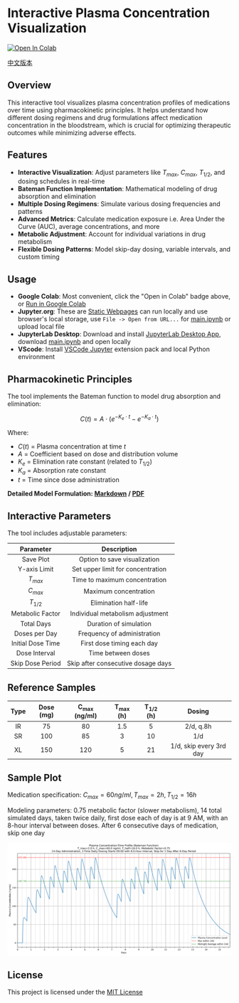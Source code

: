 # Interactive Plasma Concentration Visualization

[![Open In Colab](https://colab.research.google.com/assets/colab-badge.svg)](https://colab.research.google.com/github/LongshengDu/plasma-concentration-vis/blob/master/main.ipynb)

[中文版本](README_CHINESE.md)

## Overview

This interactive tool visualizes plasma concentration profiles of medications over time using pharmacokinetic principles. It helps understand how different dosing regimens and drug formulations affect medication concentration in the bloodstream, which is crucial for optimizing therapeutic outcomes while minimizing adverse effects.

## Features

* **Interactive Visualization**: Adjust parameters like $T_{max}$, $C_{max}$, $T_{1/2}$, and dosing schedules in real-time
* **Bateman Function Implementation**: Mathematical modeling of drug absorption and elimination
* **Multiple Dosing Regimens**: Simulate various dosing frequencies and patterns
* **Advanced Metrics**: Calculate medication exposure i.e. Area Under the Curve (AUC), average concentrations, and more
* **Metabolic Adjustment**: Account for individual variations in drug metabolism
* **Flexible Dosing Patterns**: Model skip-day dosing, variable intervals, and custom timing

## Usage

* **Google Colab**: Most convenient, click the "Open in Colab" badge above, or [Run in Google Colab](https://colab.research.google.com/github/LongshengDu/plasma-concentration-vis/blob/master/main.ipynb)
* **Jupyter.org**: These are [Static Webpages](https://jupyter.org/try) can run locally and use browser's local storage, use `File -> Open from URL...` for [main.ipynb](https://raw.githubusercontent.com/LongshengDu/plasma-concentration-vis/refs/heads/master/main.ipynb) or upload local file
* **JupyterLab Desktop**: Download and install [JupyterLab Desktop App](https://github.com/jupyterlab/jupyterlab-desktop/releases), download [main.ipynb](https://raw.githubusercontent.com/LongshengDu/plasma-concentration-vis/refs/heads/master/main.ipynb) and open locally 
* **VScode**: Install [VSCode Jupyter](https://marketplace.visualstudio.com/items/?itemName=ms-toolsai.jupyter) extension pack and local Python environment

## Pharmacokinetic Principles

The tool implements the Bateman function to model drug absorption and elimination:

$$C(t) = A \cdot (e^{-K_e \cdot t} - e^{-K_a \cdot t})$$

Where:
* $C(t)$ = Plasma concentration at time $t$
* $A$ = Coefficient based on dose and distribution volume
* $K_e$ = Elimination rate constant (related to $T_{1/2}$)
* $K_a$ = Absorption rate constant
* $t$ = Time since dose administration

**Detailed Model Formulation: [Markdown](pharmacokinetic.md) / [PDF](pharmacokinetic.pdf)**

## Interactive Parameters

The tool includes adjustable parameters:

| Parameter          | Description                                |
|:------------------:|:------------------------------------------:|
| Save Plot          | Option to save visualization               |
| Y-axis Limit       | Set upper limit for concentration          |
| $T_{max}$          | Time to maximum concentration              |
| $C_{max}$          | Maximum concentration                      |
| $T_{1/2}$          | Elimination half-life                      |
| Metabolic Factor   | Individual metabolism adjustment           |
| Total Days         | Duration of simulation                     |
| Doses per Day      | Frequency of administration                |
| Initial Dose Time  | First dose timing each day                 |
| Dose Interval      | Time between doses                         |
| Skip Dose Period   | Skip after consecutive dosage days         |

## Reference Samples

| Type  |  Dose (mg)  | $\mathbf{C_{max}}$ (ng/ml) |  $\mathbf{T_{max}}$ (h)  | $\mathbf{T_{1/2}}$ (h) |          Dosing          |
|:-----:|:-----------:|:--------------------------:|:------------------------:|:----------------------:|:------------------------:|
| IR    |     75      |            80              |           1.5            |           5            |        2/d, q.8h         |
| SR    |     100     |            85              |            3             |           10           |           1/d            |
| XL    |     150     |           120              |            5             |           21           | 1/d, skip every 3rd day  |

## Sample Plot

Medication specification: $C_{max} = 60ng/ml, T_{max}=2h, T_{1/2}=16h$

Modeling parameters: 0.75 metabolic factor (slower metabolism), 14 total simulated days, taken twice daily, first dose each of day is at 9 AM, with an 8-hour interval between doses. After 6 consecutive days of medication, skip one day

![Plasma Concentration Plot](example_plot.png)

## License

This project is licensed under the [MIT License](LICENSE)
